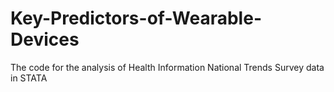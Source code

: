 # Key-Predictors-of-Wearable-Devices
The code for the analysis of Health Information National Trends Survey data in STATA
